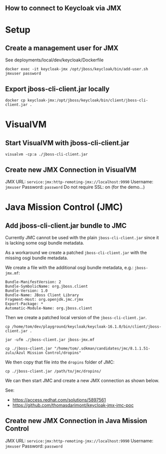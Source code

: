 How to connect to Keycloak via JMX
----

# Setup
## Create a management user for JMX
See deployments/local/dev/keycloak/Dockerfile
```
docker exec -it keycloak-jmx /opt/jboss/keycloak/bin/add-user.sh jmxuser password
```


## Export jboss-cli-client.jar locally
```
docker cp keycloak-jmx:/opt/jboss/keycloak/bin/client/jboss-cli-client.jar .
```

# VisualVM

## Start VisualVM with jboss-cli-client.jar
```
visualvm -cp:a ./jboss-cli-client.jar
```

## Create new JMX Connection in VisualVM

JMX URL: `service:jmx:http-remoting-jmx://localhost:9990`
Username: `jmxuser`
Password: `password`
Do not require SSL: on (for the demo...)

# Java Mission Control (JMC)

## Add jboss-cli-client.jar bundle to JMC

Currently JMC cannot be used with the plain `jboss-cli-client.jar` since it is lacking some osgi bundle metadata. 

As a workaround we create a patched `jboss-cli-client.jar` with the missing osgi bundle metadata.

We create a file with the additional osgi bundle metadata, e.g.: `jboss-jmx.mf`:
```
Bundle-ManifestVersion: 2 
Bundle-SymbolicName: org.jboss.client
Bundle-Version: 1.0
Bundle-Name: JBoss Client Library
Fragment-Host: org.openjdk.jmc.rjmx
Export-Package: *
Automatic-Module-Name: org.jboss.client
```

Then we create a patched local version of the `jboss-cli-client.jar`.
```
cp /home/tom/dev/playground/keycloak/keycloak-16.1.0/bin/client/jboss-client.jar .

jar -ufm ./jboss-client.jar jboss-jmx.mf

cp ./jboss-client.jar "/home/tom/.sdkman/candidates/jmc/8.1.1.51-zulu/Azul Mission Control/dropins"
```

We then copy that file into the `dropins` folder of JMC:
```
cp ./jboss-client.jar /path/to/jmc/dropins/
```

We can then start JMC and create a new JMX connection as shown below.

See:
- https://access.redhat.com/solutions/5897561
- https://github.com/thomasdarimont/keycloak-jmx-jmc-poc

## Create new JMX Connection in Java Mission Control

JMX URL: `service:jmx:http-remoting-jmx://localhost:9990`
Username: `jmxuser`
Password: `password`
